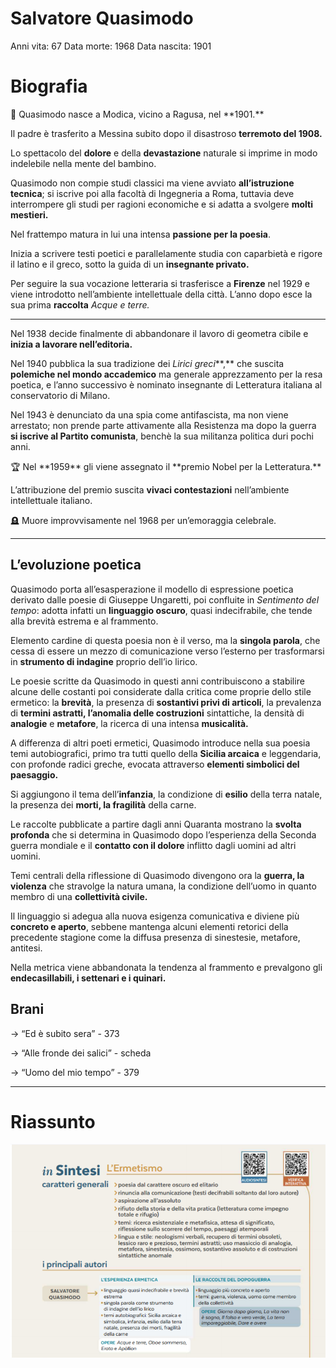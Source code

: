 # Salvatore Quasimodo

Anni vita: 67
Data morte: 1968
Data nascita: 1901

# Biografia

<aside>
🐣 Quasimodo nasce a Modica, vicino a Ragusa, nel **1901.**

</aside>

Il padre è trasferito a Messina subito dopo il disastroso **terremoto del 1908.**

Lo spettacolo del **dolore** e della **devastazione** naturale si imprime in modo indelebile nella mente del bambino.

Quasimodo non compie studi classici ma viene avviato **all’istruzione tecnica**; si iscrive poi alla facoltà di Ingegneria a Roma, tuttavia deve interrompere gli studi per ragioni economiche e si adatta a svolgere **molti mestieri.**

Nel frattempo matura in lui una intensa **passione per la poesia**.

Inizia a scrivere testi poetici e parallelamente studia con caparbietà e rigore il latino e il greco, sotto la guida di un **insegnante privato.**

Per seguire la sua vocazione letteraria si trasferisce a **Firenze** nel 1929 e viene introdotto nell’ambiente intellettuale della città. L’anno dopo esce la sua prima **raccolta** *Acque e terre.*

---

Nel 1938 decide finalmente di abbandonare il lavoro di geometra cibile e **inizia a lavorare nell’editoria.**

Nel 1940 pubblica la sua tradizione dei *Lirici greci***,** che suscita **polemiche nel mondo accademico** ma generale apprezzamento per la resa poetica, e l’anno successivo è nominato insegnante di Letteratura italiana al conservatorio di Milano.

Nel 1943 è denunciato da una spia come antifascista, ma non viene arrestato; non prende parte attivamente alla Resistenza ma dopo la guerra **si iscrive al Partito comunista**, benchè la sua militanza politica duri pochi anni.

<aside>
🏆 Nel **1959** gli viene assegnato il **premio Nobel per la Letteratura.**

</aside>

L’attribuzione del premio suscita **vivaci contestazioni** nell’ambiente intellettuale italiano.

<aside>
🪦 Muore improvvisamente nel 1968 per un’emoraggia celebrale.

</aside>

---

## L’evoluzione poetica

Quasimodo porta all’esasperazione il modello di espressione poetica derivato dalle poesie di Giuseppe Ungaretti, poi confluite in *Sentimento del tempo*: adotta infatti un **linguaggio oscuro**, quasi indecifrabile, che tende alla brevità estrema e al frammento.

Elemento cardine di questa poesia non è il verso, ma la **singola parola**, che cessa di essere un mezzo di comunicazione verso l’esterno per trasformarsi in **strumento di indagine** proprio dell’io lirico.

Le poesie scritte da Quasimodo in questi anni contribuiscono a stabilire alcune delle costanti poi considerate dalla critica come proprie dello stile ermetico: la **brevità**, la presenza di **sostantivi privi di articoli**, la prevalenza di **termini astratti, l’anomalia delle costruzioni** sintattiche, la densità di **analogie** e **metafore**, la ricerca di una intensa **musicalità.**

A differenza di altri poeti ermetici, Quasimodo introduce nella sua poesia temi autobiografici, primo tra tutti quello della **Sicilia arcaica** e leggendaria, con profonde radici greche, evocata attraverso **elementi simbolici del paesaggio.**

Si aggiungono il tema dell’**infanzia**, la condizione di **esilio** della terra natale, la presenza dei **morti, la fragilità** della carne.

Le raccolte pubblicate a partire dagli anni Quaranta mostrano la **svolta profonda** che si determina in Quasimodo dopo l’esperienza della Seconda guerra mondiale e il **contatto con il dolore** inflitto dagli uomini ad altri uomini.

Temi centrali della riflessione di Quasimodo divengono ora la **guerra, la violenza** che stravolge la natura umana, la condizione dell’uomo in quanto membro di una **collettività civile.**

Il linguaggio si adegua alla nuova esigenza comunicativa e diviene più **concreto e aperto**, sebbene mantenga alcuni elementi retorici della precedente stagione come la diffusa presenza di sinestesie, metafore, antitesi.

Nella metrica viene abbandonata la tendenza al frammento e prevalgono gli **endecasillabili, i settenari e i quinari.**

## Brani

→ “Ed è subito sera” - 373

→ “Alle fronde dei salici” - scheda

→ “Uomo del mio tempo” - 379

---

# Riassunto

![Untitled](../../../Esame%20di%20Stato%20-%20Terza%20prova%20-%205Ai%20IIS%20Silva%20Ricci%20b95bc3258db24c59bbc78eba1beb1a1c/Untitled%20122.png)